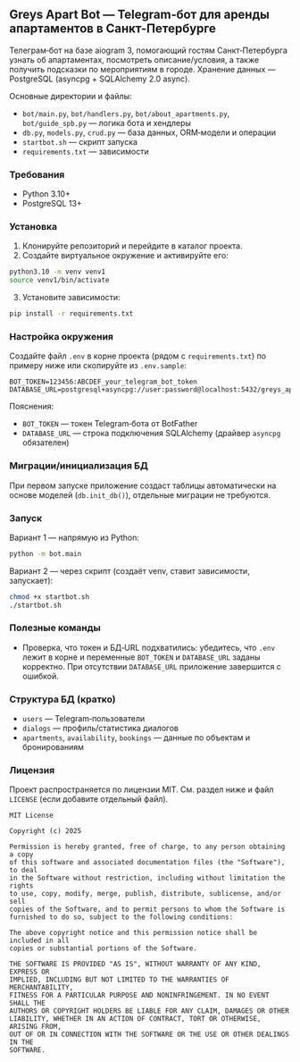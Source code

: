 ## Greys Apart Bot — Telegram‑бот для аренды апартаментов в Санкт-Петербурге

Телеграм‑бот на базе aiogram 3, помогающий гостям Санкт‑Петербурга узнать об апартаментах, посмотреть описание/условия, а также получить подсказки по мероприятиям в городе. Хранение данных — PostgreSQL (asyncpg + SQLAlchemy 2.0 async).

Основные директории и файлы:
- `bot/main.py`, `bot/handlers.py`, `bot/about_apartments.py`, `bot/guide_spb.py` — логика бота и хендлеры
- `db.py`, `models.py`, `crud.py` — база данных, ORM‑модели и операции
- `startbot.sh` — скрипт запуска
- `requirements.txt` — зависимости

### Требования
- Python 3.10+
- PostgreSQL 13+

### Установка
1. Клонируйте репозиторий и перейдите в каталог проекта.
2. Создайте виртуальное окружение и активируйте его:
```bash
python3.10 -m venv venv1
source venv1/bin/activate
```
3. Установите зависимости:
```bash
pip install -r requirements.txt
```

### Настройка окружения
Создайте файл `.env` в корне проекта (рядом с `requirements.txt`) по примеру ниже или скопируйте из `.env.sample`:
```env
BOT_TOKEN=123456:ABCDEF_your_telegram_bot_token
DATABASE_URL=postgresql+asyncpg://user:password@localhost:5432/greys_apart
```

Пояснения:
- `BOT_TOKEN` — токен Telegram‑бота от BotFather
- `DATABASE_URL` — строка подключения SQLAlchemy (драйвер `asyncpg` обязателен)

### Миграции/инициализация БД
При первом запуске приложение создаст таблицы автоматически на основе моделей (`db.init_db()`), отдельные миграции не требуются.

### Запуск
Вариант 1 — напрямую из Python:
```bash
python -m bot.main
```

Вариант 2 — через скрипт (создаёт venv, ставит зависимости, запускает):
```bash
chmod +x startbot.sh
./startbot.sh
```

### Полезные команды
- Проверка, что токен и БД‑URL подхватились: убедитесь, что `.env` лежит в корне и переменные `BOT_TOKEN` и `DATABASE_URL` заданы корректно. При отсутствии `DATABASE_URL` приложение завершится с ошибкой.

### Структура БД (кратко)
- `users` — Telegram‑пользователи
- `dialogs` — профиль/статистика диалогов
- `apartments`, `availability`, `bookings` — данные по объектам и бронированиям

### Лицензия
Проект распространяется по лицензии MIT. См. раздел ниже и файл `LICENSE` (если добавите отдельный файл).

```
MIT License

Copyright (c) 2025

Permission is hereby granted, free of charge, to any person obtaining a copy
of this software and associated documentation files (the "Software"), to deal
in the Software without restriction, including without limitation the rights
to use, copy, modify, merge, publish, distribute, sublicense, and/or sell
copies of the Software, and to permit persons to whom the Software is
furnished to do so, subject to the following conditions:

The above copyright notice and this permission notice shall be included in all
copies or substantial portions of the Software.

THE SOFTWARE IS PROVIDED "AS IS", WITHOUT WARRANTY OF ANY KIND, EXPRESS OR
IMPLIED, INCLUDING BUT NOT LIMITED TO THE WARRANTIES OF MERCHANTABILITY,
FITNESS FOR A PARTICULAR PURPOSE AND NONINFRINGEMENT. IN NO EVENT SHALL THE
AUTHORS OR COPYRIGHT HOLDERS BE LIABLE FOR ANY CLAIM, DAMAGES OR OTHER
LIABILITY, WHETHER IN AN ACTION OF CONTRACT, TORT OR OTHERWISE, ARISING FROM,
OUT OF OR IN CONNECTION WITH THE SOFTWARE OR THE USE OR OTHER DEALINGS IN THE
SOFTWARE.
```


